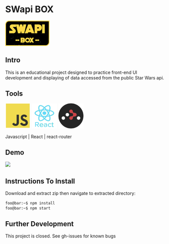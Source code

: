 # SWapi BOX
<img src="/src/assets/readme/logo.png" width="140" height="80">

## Intro
This is an educational project designed to practice front-end UI development and displaying of data accessed from the public Star Wars api.

## Tools
<img src="/src/assets/readme/js.png" width="80" height="80"> <img src="/src/assets/readme/react.png" width="80" height="80"> <img src="/src/assets/readme/react-router.png" width="80" height="80">

Javascript  |  React  |  react-router

## Demo
![](/src/assets/readme/SWAPIbox.gif)

## Instructions To Install
Download and extract zip then navigate to extracted directory:
```console
foo@bar:~$ npm install
foo@bar:~$ npm start
```

## Further Development
This project is closed.  See gh-issues for known bugs
